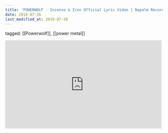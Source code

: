 ```yaml
---
title: 'POWERWOLF - Incense & Iron Official Lyric Video | Napalm Records - YouTube'
date: 2018-07-26
last_modified_at: 2018-07-26
---
```

tagged: [[Powerwolf]], [[power metal]]
<iframe allow="accelerometer; autoplay; clipboard-write; encrypted-media; gyroscope; picture-in-picture" allowfullscreen="" frameborder="0" height="281" id="youtube_iframe" src="https://www.youtube.com/embed/uttlRqHpvNs?feature=oembed&amp;enablejsapi=1&amp;origin=https://safe.txmblr.com&amp;wmode=opaque" width="500"></iframe>